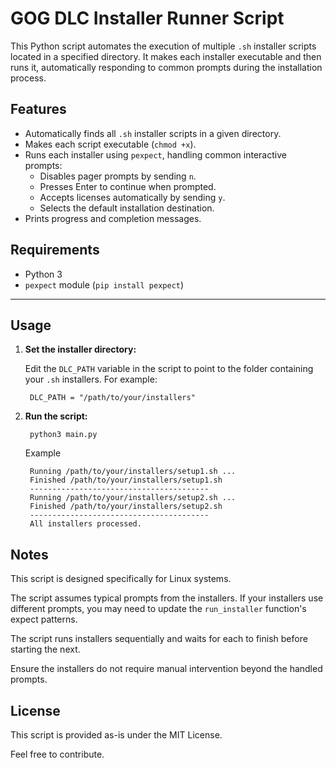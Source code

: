 # GOG DLC Installer Runner Script

This Python script automates the execution of multiple `.sh` installer scripts located in a specified directory. It makes each installer executable and then runs it, automatically responding to common prompts during the installation process.

## Features

- Automatically finds all `.sh` installer scripts in a given directory.
- Makes each script executable (`chmod +x`).
- Runs each installer using `pexpect`, handling common interactive prompts:
  - Disables pager prompts by sending `n`.
  - Presses Enter to continue when prompted.
  - Accepts licenses automatically by sending `y`.
  - Selects the default installation destination.
- Prints progress and completion messages.

## Requirements

- Python 3
- `pexpect` module (`pip install pexpect`)

---

## Usage

1. **Set the installer directory:**

   Edit the `DLC_PATH` variable in the script to point to the folder containing your `.sh` installers. For example:

        DLC_PATH = "/path/to/your/installers"

2. **Run the script:**

        python3 main.py

    Example

        Running /path/to/your/installers/setup1.sh ...
        Finished /path/to/your/installers/setup1.sh
        ----------------------------------------
        Running /path/to/your/installers/setup2.sh ...
        Finished /path/to/your/installers/setup2.sh
        ----------------------------------------
        All installers processed.

## Notes
This script is designed specifically for Linux systems.

The script assumes typical prompts from the installers. If your installers use different prompts, you may need to update the `run_installer` function's expect patterns.

The script runs installers sequentially and waits for each to finish before starting the next.

Ensure the installers do not require manual intervention beyond the handled prompts.

## License

This script is provided as-is under the MIT License.

Feel free to contribute.
